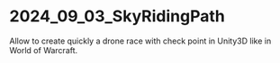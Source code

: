 # 2024_09_03_SkyRidingPath
Allow to create quickly a drone race with check point in Unity3D like in World of Warcraft.
